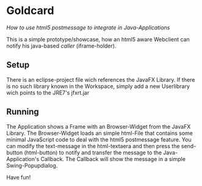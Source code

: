 Goldcard
========
_How to use html5 postmessage to integrate in Java-Applications_

This is a simple prototype/showcase, how an html5 aware Webclient can notify his java-based _caller_ (iframe-holder).

Setup
-----
There is an eclipse-project file wich references the JavaFX Library. 
If there is no such library known in the Workspace, simply add a new Userlibrary wich points to the JRE7's jfxrt.jar

Running
-------
The Application shows a Frame with an Browser-Widget from the JavaFX Library. The Browser-Widget loads an simple 
html-File that contains some minimal JavaScript code to deal with the html5 postmessage feature.
You can modify the text-message in the html-textaera and then press the send-button (html-button) to notify and transfer 
the message to the Java-Application's Callback. The Callback will show the message in a simple Swing-Popupdialog.

Have fun!
